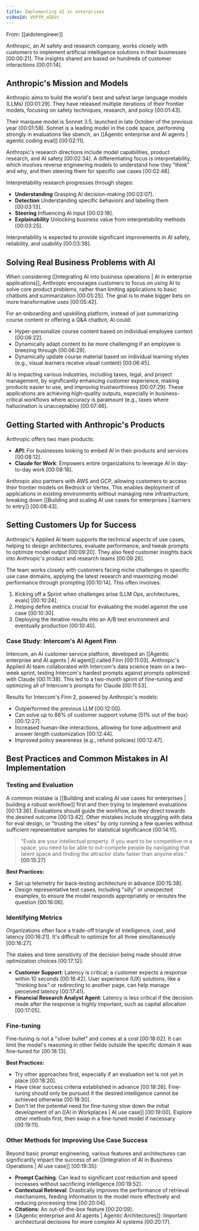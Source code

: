 ```yaml
---
title: Implementing AI in enterprises
videoId: VhPfM_aGBVc
---
```


From: [[aidotengineer]] <br/> 

Anthropic, an AI safety and research company, works closely with customers to implement artificial intelligence solutions in their businesses <a class="yt-timestamp" data-t="00:00:21">[00:00:21]</a>. The insights shared are based on hundreds of customer interactions <a class="yt-timestamp" data-t="00:01:14">[00:01:14]</a>.

## Anthropic's Mission and Models
Anthropic aims to build the world's best and safest large language models (LLMs) <a class="yt-timestamp" data-t="00:01:29">[00:01:29]</a>. They have released multiple iterations of their frontier models, focusing on safety techniques, research, and policy <a class="yt-timestamp" data-t="00:01:43">[00:01:43]</a>.

Their marquee model is Sonnet 3.5, launched in late October of the previous year <a class="yt-timestamp" data-t="00:01:58">[00:01:58]</a>. Sonnet is a leading model in the code space, performing strongly in evaluations like sbench, an [[Agentic enterprise and AI agents | agentic coding eval]] <a class="yt-timestamp" data-t="00:02:11">[00:02:11]</a>.

Anthropic's research directions include model capabilities, product research, and AI safety <a class="yt-timestamp" data-t="00:02:34">[00:02:34]</a>. A differentiating focus is interpretability, which involves reverse engineering models to understand how they "think" and why, and then steering them for specific use cases <a class="yt-timestamp" data-t="00:02:48">[00:02:48]</a>.

Interpretability research progresses through stages:
*   **Understanding** Grasping AI decision-making <a class="yt-timestamp" data-t="00:03:07">[00:03:07]</a>.
*   **Detection** Understanding specific behaviors and labeling them <a class="yt-timestamp" data-t="00:03:13">[00:03:13]</a>.
*   **Steering** Influencing AI input <a class="yt-timestamp" data-t="00:03:18">[00:03:18]</a>.
*   **Explainability** Unlocking business value from interpretability methods <a class="yt-timestamp" data-t="00:03:25">[00:03:25]</a>.

Interpretability is expected to provide significant improvements in AI safety, reliability, and usability <a class="yt-timestamp" data-t="00:03:38">[00:03:38]</a>.

## Solving Real Business Problems with AI
When considering [[Integrating AI into business operations | AI in enterprise applications]], Anthropic encourages customers to focus on using AI to solve core product problems, rather than limiting applications to basic chatbots and summarization <a class="yt-timestamp" data-t="00:05:25">[00:05:25]</a>. The goal is to make bigger bets on more transformative uses <a class="yt-timestamp" data-t="00:05:42">[00:05:42]</a>.

For an onboarding and upskilling platform, instead of just summarizing course content or offering a Q&A chatbot, AI could:
*   Hyper-personalize course content based on individual employee context <a class="yt-timestamp" data-t="00:06:22">[00:06:22]</a>.
*   Dynamically adapt content to be more challenging if an employee is breezing through <a class="yt-timestamp" data-t="00:06:29">[00:06:29]</a>.
*   Dynamically update course material based on individual learning styles (e.g., visual learners receive visual content) <a class="yt-timestamp" data-t="00:06:45">[00:06:45]</a>.

AI is impacting various industries, including taxes, legal, and project management, by significantly enhancing customer experience, making products easier to use, and improving trustworthiness <a class="yt-timestamp" data-t="00:07:29">[00:07:29]</a>. These applications are achieving high-quality outputs, especially in business-critical workflows where accuracy is paramount (e.g., taxes where hallucination is unacceptable) <a class="yt-timestamp" data-t="00:07:46">[00:07:46]</a>.

## Getting Started with Anthropic's Products
Anthropic offers two main products:
*   **API**: For businesses looking to embed AI in their products and services <a class="yt-timestamp" data-t="00:08:12">[00:08:12]</a>.
*   **Claude for Work**: Empowers entire organizations to leverage AI in day-to-day work <a class="yt-timestamp" data-t="00:08:18">[00:08:18]</a>.

Anthropic also partners with AWS and GCP, allowing customers to access their frontier models on Bedrock or Vertex. This enables deployment of applications in existing environments without managing new infrastructure, breaking down [[Building and scaling AI use cases for enterprises | barriers to entry]] <a class="yt-timestamp" data-t="00:08:43">[00:08:43]</a>.

## Setting Customers Up for Success
Anthropic's Applied AI team supports the technical aspects of use cases, helping to design architectures, evaluate performance, and tweak prompts to optimize model output <a class="yt-timestamp" data-t="00:09:20">[00:09:20]</a>. They also feed customer insights back into Anthropic's product and research teams <a class="yt-timestamp" data-t="00:09:26">[00:09:26]</a>.

The team works closely with customers facing niche challenges in specific use case domains, applying the latest research and maximizing model performance through prompting <a class="yt-timestamp" data-t="00:10:14">[00:10:14]</a>. This often involves:
1.  Kicking off a Sprint when challenges arise (LLM Ops, architectures, evals) <a class="yt-timestamp" data-t="00:10:24">[00:10:24]</a>.
2.  Helping define metrics crucial for evaluating the model against the use case <a class="yt-timestamp" data-t="00:10:30">[00:10:30]</a>.
3.  Deploying the iterative results into an A/B test environment and eventually production <a class="yt-timestamp" data-t="00:10:40">[00:10:40]</a>.

### Case Study: Intercom's AI Agent Finn
Intercom, an AI customer service platform, developed an [[Agentic enterprise and AI agents | AI agent]] called Finn <a class="yt-timestamp" data-t="00:11:03">[00:11:03]</a>. Anthropic's Applied AI team collaborated with Intercom's data science team on a two-week sprint, testing Intercom's hardest prompts against prompts optimized with Claude <a class="yt-timestamp" data-t="00:11:38">[00:11:38]</a>. This led to a two-month sprint of fine-tuning and optimizing all of Intercom's prompts for Claude <a class="yt-timestamp" data-t="00:11:53">[00:11:53]</a>.

Results for Intercom's Finn 2, powered by Anthropic's models:
*   Outperformed the previous LLM <a class="yt-timestamp" data-t="00:12:00">[00:12:00]</a>.
*   Can solve up to 86% of customer support volume (51% out of the box) <a class="yt-timestamp" data-t="00:12:27">[00:12:27]</a>.
*   Increased human-like interactions, allowing for tone adjustment and answer length customization <a class="yt-timestamp" data-t="00:12:44">[00:12:44]</a>.
*   Improved policy awareness (e.g., refund policies) <a class="yt-timestamp" data-t="00:12:47">[00:12:47]</a>.

## Best Practices and Common Mistakes in AI Implementation
### Testing and Evaluation
A common mistake is [[Building and scaling AI use cases for enterprises | building a robust workflow]] first and then trying to implement evaluations <a class="yt-timestamp" data-t="00:13:36">[00:13:36]</a>. Evaluations should guide the workflow, as they direct towards the desired outcome <a class="yt-timestamp" data-t="00:13:42">[00:13:42]</a>. Other mistakes include struggling with data for eval design, or "trusting the vibes" by only running a few queries without sufficient representative samples for statistical significance <a class="yt-timestamp" data-t="00:14:11">[00:14:11]</a>.

> "Evals are your intellectual property. If you want to be competitive in a space, you need to be able to out-compete people by navigating that latent space and finding the attractor state faster than anyone else." <a class="yt-timestamp" data-t="00:15:27">[00:15:27]</a>

**Best Practices:**
*   Set up telemetry for back-testing architecture in advance <a class="yt-timestamp" data-t="00:15:38">[00:15:38]</a>.
*   Design representative test cases, including "silly" or unexpected examples, to ensure the model responds appropriately or reroutes the question <a class="yt-timestamp" data-t="00:16:06">[00:16:06]</a>.

### Identifying Metrics
Organizations often face a trade-off triangle of intelligence, cost, and latency <a class="yt-timestamp" data-t="00:16:21">[00:16:21]</a>. It's difficult to optimize for all three simultaneously <a class="yt-timestamp" data-t="00:16:27">[00:16:27]</a>.

The stakes and time sensitivity of the decision being made should drive optimization choices <a class="yt-timestamp" data-t="00:17:12">[00:17:12]</a>:
*   **Customer Support**: Latency is critical; a customer expects a response within 10 seconds <a class="yt-timestamp" data-t="00:16:42">[00:16:42]</a>. User experience (UX) solutions, like a "thinking box" or redirecting to another page, can help manage perceived latency <a class="yt-timestamp" data-t="00:17:41">[00:17:41]</a>.
*   **Financial Research Analyst Agent**: Latency is less critical if the decision made after the response is highly important, such as capital allocation <a class="yt-timestamp" data-t="00:17:05">[00:17:05]</a>.

### Fine-tuning
Fine-tuning is not a "silver bullet" and comes at a cost <a class="yt-timestamp" data-t="00:18:02">[00:18:02]</a>. It can limit the model's reasoning in other fields outside the specific domain it was fine-tuned for <a class="yt-timestamp" data-t="00:18:13">[00:18:13]</a>.

**Best Practices:**
*   Try other approaches first, especially if an evaluation set is not yet in place <a class="yt-timestamp" data-t="00:18:20">[00:18:20]</a>.
*   Have clear success criteria established in advance <a class="yt-timestamp" data-t="00:18:26">[00:18:26]</a>. Fine-tuning should only be pursued if the desired intelligence cannot be achieved otherwise <a class="yt-timestamp" data-t="00:18:30">[00:18:30]</a>.
*   Don't let the potential need for fine-tuning slow down the initial development of an [[AI in Workplaces | AI use case]] <a class="yt-timestamp" data-t="00:19:00">[00:19:00]</a>. Explore other methods first, then swap in a fine-tuned model if necessary <a class="yt-timestamp" data-t="00:19:11">[00:19:11]</a>.

### Other Methods for Improving Use Case Success
Beyond basic prompt engineering, various features and architectures can significantly impact the success of an [[Integration of AI in Business Operations | AI use case]] <a class="yt-timestamp" data-t="00:19:35">[00:19:35]</a>:
*   **Prompt Caching**: Can lead to significant cost reduction and speed increases without sacrificing intelligence <a class="yt-timestamp" data-t="00:19:52">[00:19:52]</a>.
*   **Contextual Retrieval**: Drastically improves the performance of retrieval mechanisms, feeding information to the model more effectively and reducing processing time <a class="yt-timestamp" data-t="00:20:04">[00:20:04]</a>.
*   **Citations**: An out-of-the-box feature <a class="yt-timestamp" data-t="00:20:09">[00:20:09]</a>.
*   [[Agentic enterprise and AI agents | Agentic Architectures]]: Important architectural decisions for more complex AI systems <a class="yt-timestamp" data-t="00:20:17">[00:20:17]</a>.